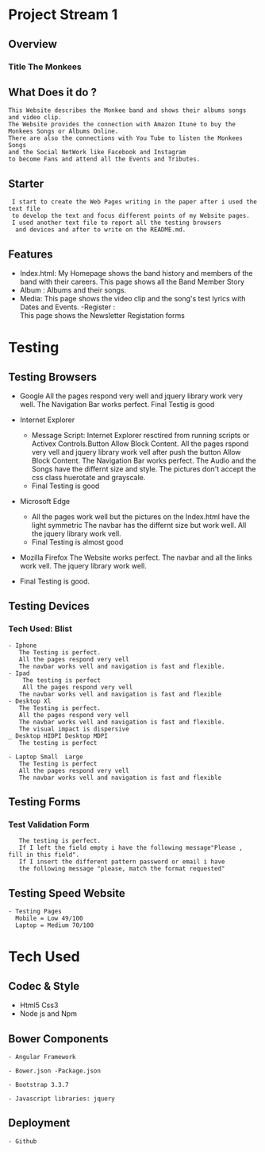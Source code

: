 # Project Stream 1
## Overview
### Title The Monkees
## What Does it do ?
    This Website describes the Monkee band and shows their albums songs and video clip.
    The Website provides the connection with Amazon Itune to buy the Monkees Songs or Albums Online.
    There are also the connections with You Tube to listen the Monkees Songs  
    and the Social NetWork like Facebook and Instagram
    to become Fans and attend all the Events and Tributes.
## Starter
     I start to create the Web Pages writing in the paper after i used the text file 
     to develop the text and focus different points of my Website pages. 
     I used another text file to report all the testing browsers
      and devices and after to write on the README.md.      
## Features
- Index.html:
     My Homepage shows the band history and members of the band with their careers.
     This page shows all the Band Member Story 
- Album : 
    Albums and their songs. 
- Media: 
     This page shows the video clip and  the song's test lyrics with Dates and Events.
-Register :  
     This page shows the Newsletter Registation forms
# Testing

## Testing Browsers
- Google 
   All the pages respond very well and jquery library work very well.
   The Navigation Bar works perfect.
   Final  Testig is good

- Internet Explorer   
    - Message Script: Internet Explorer resctired from running scripts or Activex Controls.Button  Allow Block Content.
     All the pages rspond very vell and jquery library work vell after  push the button Allow Block Content.
     The Navigation Bar works perfect.
     The Audio and the Songs have the differnt size and style.
     The pictures don't accept the css class huerotate and grayscale.
    - Final Testing is good
- Microsoft Edge
  - All the pages work well but the pictures on the Index.html have the light symmetric
    The navbar has the differnt size but work well.
    All the jquery library work vell.
  - Final Testing is almost good   
- Mozilla Firefox
    The Website works perfect.
    The navbar and all the links work vell.
    The jquery library work well.
- Final Testing is good.

## Testing Devices

  ### Tech Used: Blist

    - Iphone 
       The Testing is perfect.
       All the pages respond very vell
       The navbar works vell and navigation is fast and flexible.
    - Ipad
        The testing is perfect
        All the pages respond very vell
       The navbar works vell and navigation is fast and flexible
    - Desktop Xl
       The Testing is perfect.
       All the pages respond very vell
       The navbar works vell and navigation is fast and flexible.
       The visual impact is dispersive
    _ Desktop HIDPI Desktop MDPI   
       The testing is perfect

    - Laptop Small  Large
       The Testing is perfect
       All the pages respond very vell
       The navbar works vell and navigation is fast and flexible
##  Testing Forms
   ### Test Validation Form
       The testing is perfect.
       If I left the field empty i have the following message"Please , fill in this field".
       If I insert the different pattern password or email i have 
       the following message "please, match the format requested" 
##   Testing Speed Website
    - Testing Pages
      Mobile = Low 49/100
      Laptop = Medium 70/100      
                
# Tech Used
## Codec & Style
- Html5 Css3
- Node js and Npm
## Bower Components
    - Angular Framework

    - Bower.json -Package.json

    - Bootstrap 3.3.7

    - Javascript libraries: jquery
## Deployment
    - Github

